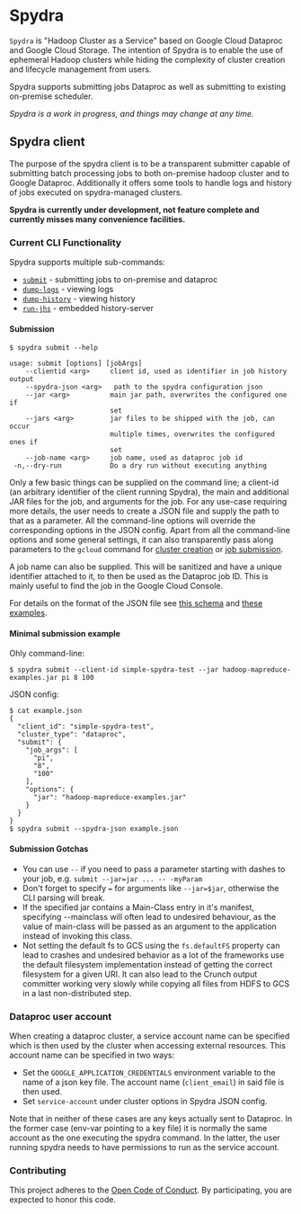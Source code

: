 # Spydra

`Spydra` is "Hadoop Cluster as a Service" based on Google Cloud Dataproc and Google Cloud Storage.
The intention of Spydra is to enable the use of ephemeral Hadoop clusters while hiding
the complexity of cluster creation and lifecycle management from users.

Spydra supports submitting jobs Dataproc as well as submitting to existing on-premise scheduler.

*Spydra is a work in progress, and things may change at any time.*

## Spydra client

The purpose of the spydra client is to be a transparent submitter capable of submitting
batch processing jobs to both on-premise hadoop cluster and to Google Dataproc. Additionally it
offers some tools to handle logs and history of jobs executed on spydra-managed clusters.

**Spydra is currently under development, not feature complete and currently misses many convenience facilities.**

### Current CLI Functionality

Spydra supports multiple sub-commands:

* [`submit`](#submission) - submitting jobs to on-premise and dataproc
* [`dump-logs`](#retrieving-full-logs) - viewing logs
* [`dump-history`](#retrieving-full-history-data) - viewing history
* [`run-jhs`](#running-an-embedded-jobhistoryserver) - embedded history-server

#### Submission

```
$ spydra submit --help

usage: submit [options] [jobArgs]
    --clientid <arg>     client id, used as identifier in job history output
    --spydra-json <arg>   path to the spydra configuration json
    --jar <arg>          main jar path, overwrites the configured one if
                         set
    --jars <arg>         jar files to be shipped with the job, can occur
                         multiple times, overwrites the configured ones if
                         set
    --job-name <arg>     job name, used as dataproc job id
 -n,--dry-run            Do a dry run without executing anything
```

Only a few basic things can be supplied on the command line; a client-id (an arbitrary identifier of the client running Spydra),
the main and additional JAR files for the job, and arguments for the job. For any use-case requiring more details, the user needs to create
a JSON file and supply the path to that as a parameter.
All the command-line options will override the corresponding options in the JSON config.
Apart from all the command-line options and some general settings,
it can also transparently pass along parameters to the `gcloud` command for [cluster creation](https://cloud.google.com/sdk/gcloud/reference/dataproc/clusters/create) or [job submission](https://cloud.google.com/sdk/gcloud/reference/dataproc/jobs/submit/hadoop).

A job name can also be supplied. This will be sanitized and have a unique identifier attached to it, to then be used as the Dataproc job ID. This is mainly useful to find the job in the Google Cloud Console.

For details on the format of the JSON file see [this schema](/spydra/src/main/resources/spydra_config_schema.json) and
[these examples](spydra/src/main/resources/config_examples/).



#### Minimal submission example

Ohly command-line:
```
$ spydra submit --client-id simple-spydra-test --jar hadoop-mapreduce-examples.jar pi 8 100
```

JSON config:
```
$ cat example.json
{
  "client_id": "simple-spydra-test",
  "cluster_type": "dataproc",
  "submit": {
    "job_args": [
      "pi",
      "8",
      "100"
    ],
    "options": {
      "jar": "hadoop-mapreduce-examples.jar"
    }
  }
}
$ spydra submit --spydra-json example.json
```

#### Submission Gotchas

   * You can use `--` if you need to pass a parameter starting with dashes to your job, e.g. `submit --jar=jar ... -- -myParam`
   * Don't forget to specify `=` for arguments like `--jar=$jar`, otherwise the CLI parsing will break.
   * If the specified jar contains a Main-Class entry in it's manifest, specifying --mainclass will often lead to
     undesired behaviour, as the value of main-class will be passed as an argument to the application instead of
     invoking this class.
   * Not setting the default fs to GCS using the `fs.defaultFS` property can lead to crashes and undesired behavior
     as a lot of the frameworks use the default filesystem implementation instead of getting the correct filesystem
     for a given URI. It can also lead to the Crunch output committer working very slowly while copying all files from
     HDFS to GCS in a last non-distributed step.

### Dataproc user account

When creating a dataproc cluster, a service account name can be specified which is then used by the cluster when accessing external resources.
This account name can be specified in two ways:

   * Set the `GOOGLE_APPLICATION_CREDENTIALS` environment variable to the name of a json key file.
     The account name (`client_email`) in said file is then used.
   * Set `service-account` under cluster options in Spydra JSON config.

Note that in neither of these cases are any keys actually sent to Dataproc. In the former case (env-var pointing to a key file) it is normally
the same account as the one executing the spydra command. In the latter, the user running spydra needs to have permissions to run as the service account.


### Contributing

This project adheres to the [Open Code of Conduct][code-of-conduct]. By participating, you are expected to honor this code.

[code-of-conduct]: https://github.com/spotify/code-of-conduct/blob/master/code-of-conduct.md

